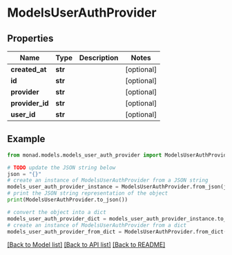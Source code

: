 # ModelsUserAuthProvider


## Properties

Name | Type | Description | Notes
------------ | ------------- | ------------- | -------------
**created_at** | **str** |  | [optional] 
**id** | **str** |  | [optional] 
**provider** | **str** |  | [optional] 
**provider_id** | **str** |  | [optional] 
**user_id** | **str** |  | [optional] 

## Example

```python
from monad.models.models_user_auth_provider import ModelsUserAuthProvider

# TODO update the JSON string below
json = "{}"
# create an instance of ModelsUserAuthProvider from a JSON string
models_user_auth_provider_instance = ModelsUserAuthProvider.from_json(json)
# print the JSON string representation of the object
print(ModelsUserAuthProvider.to_json())

# convert the object into a dict
models_user_auth_provider_dict = models_user_auth_provider_instance.to_dict()
# create an instance of ModelsUserAuthProvider from a dict
models_user_auth_provider_from_dict = ModelsUserAuthProvider.from_dict(models_user_auth_provider_dict)
```
[[Back to Model list]](../README.md#documentation-for-models) [[Back to API list]](../README.md#documentation-for-api-endpoints) [[Back to README]](../README.md)


